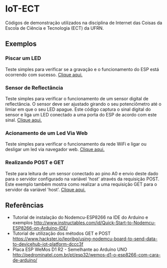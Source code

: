 # IoT-ECT
Códigos de demonstração utilizados na disciplina de Internet das Coisas da Escola de Ciência e Tecnologia (ECT) da UFRN.

## Exemplos

### Piscar um LED  
Teste simples para verificar se a gravação e o funcionamento do ESP está ocorrendo com sucesso. [Clique aqui.](https://github.com/orivaldosantana/IoT-ECT/tree/master/piscar_led)

### Sensor de Reflectância   
Teste simples para verificar o funcionamento de um sensor digital de reflectância. O sensor deve ser ajustado girando o seu potenciômetro até o limiar em que o seu LED apague. Este código captura o sinal digital do sensor e liga um LED conectado a uma porta do ESP de acordo com este sinal. [Clique aqui.](https://github.com/orivaldosantana/IoT-ECT/tree/master/sensor_reflectancia)

### Acionamento de um Led Via Web  
Teste simples para verificar o funcionamento da rede WiFi e ligar ou desligar um led via navegador web. [Clique aqui.](https://github.com/orivaldosantana/IoT-ECT/tree/master/acionamento_via_web)

### Realizando POST e GET  
Teste para leitura de um sensor conectado ao pino A0 e envio deste dado para o servidor configurado na variável 'host' através da requisição POST. Este exemplo também mostra como realizar a uma requisição GET para o servidor da variável 'host'. [Clique aqui.](https://github.com/orivaldosantana/IoT-ECT/tree/master/realizando_post_get)




## Referências

* Tutorial de instalação do Nodemcu-ESP8266 na IDE do Arduíno e exemplos http://www.instructables.com/id/Quick-Start-to-Nodemcu-ESP8266-on-Arduino-IDE/
* Tutorial de utilização dos métodos GET e POST  https://www.hackster.io/leoribg/using-nodemcu-board-to-send-data-to-devicehub-iot-platform-dccc3f
* Placa ESP WeMos D1 R2 - Semelhante ao Arduíno UNO http://pedrominatel.com.br/pt/esp32/wemos-d1-o-esp8266-com-cara-de-arduino/
